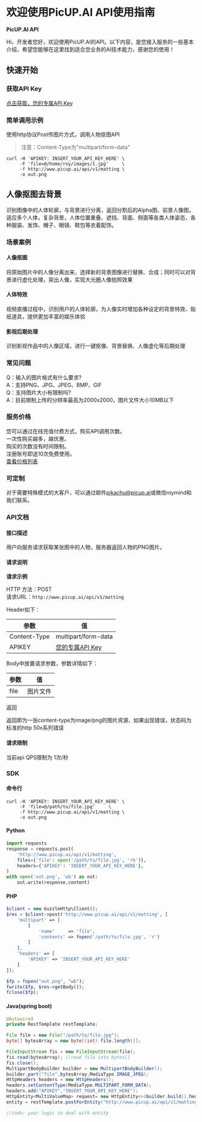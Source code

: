 # 欢迎使用PicUP.AI API使用指南

**PicUP.AI API**

Hi，开发者您好，欢迎使用PicUP.AI的API。以下内容，是您接入服务的一些基本介绍，希望您能够在这里找到适合您业务的AI技术能力，感谢您的使用！

## 快速开始
### 获取API Key
[点击获取，您的专属API Key](http://www.picup.ai/userCenter.html/secret)
### 简单调用示例
使用http协议Post传图片方式，调用人物抠图API
> 注意：Content-Type为"multipart/form-data"

```shellcommand
curl -H 'APIKEY: INSERT_YOUR_API_KEY_HERE' \
     -F 'file=@/home/roy/images/1.jpg'     \
     -f http://www.picup.ai/api/v1/matting \
     -o out.png
```

## 人像抠图去背景
识别图像中的人体轮廓，与背景进行分离，返回分割后的Alpha图、前景人像图，适应多个人体，复杂背景，人体位置重叠、遮挡、背面、侧面等各类人体姿态，各种服装、发饰、帽子、眼镜、鞋包等衣着配饰。
### 场景案例
#### 人像抠图
将原始图片中的人像分离出来，选择新的背景图像进行替换、合成；同时可以对背景进行虚化处理，突出人像，实现大光圈人像拍照效果
#### 人体特效
视频直播过程中，识别用户的人体轮廓，为人像实时增加各种设定的背景特效、贴纸道具，提供更加丰富的娱乐体验
#### 影视后期处理
识别影视作品中的人像区域，进行一键抠像、背景替换、人像虚化等后期处理
### 常见问题
Q：输入的图片格式有什么要求?  
A：支持PNG、JPG、JPEG、BMP、GIF  
Q：支持图片大小有限制吗?  
A：目前限制上传的分辨率最高为2000x2000，图片文件大小10MB以下  
### 服务价格
您可以通过在线充值付费方式，购买API调用次数。  
一次性购买越多，越优惠。  
购买的次数没有时间限制。  
注册账号即送10次免费使用。  
[查看价格列表](http://www.picup.ai/userVip.html#/)

### 可定制
对于需要特殊模式的大客户，可以通过邮件[pikachu@picup.ai](mailto:pikachu@picup.ai)或微信roymind和我们联系。
### API文档
#### 接口描述
用户向服务请求获取某张图中的人物，服务器返回人物的PNG图片。
#### 请求说明
**请求示例**

HTTP 方法：POST  
请求URL：`http://www.picup.ai/api/v1/matting`  
  
Header如下：  

| 参数 | 值 |
| ------ | ------ |
| Content-Type	 | multipart/form-data |
| APIKEY | [您的专属API Key](http://www.picup.ai/userCenter.html/secret) | 
  
Body中放置请求参数，参数详情如下：  

| 参数 | 值 |
| ------ | ------ |
| file	 | 图片文件 |

返回

返回即为一张content-type为image/png的图片资源，如果出现错误，状态码为标准的http 50x系列错误

#### 请求限制

当前api QPS限制为 1次/秒

### SDK
#### 命令行
```shellcommand
curl -H 'APIKEY: INSERT_YOUR_API_KEY_HERE' \
     -F 'file=@/path/to/file.jpg'     \
     -f http://www.picup.ai/api/v1/matting \
     -o out.png
```

#### Python
```python
import requests
response = requests.post(
    'http://www.picup.ai/api/v1/matting',
    files={'file': open('/path/to/file.jpg', 'rb')},
    headers={'APIKEY': 'INSERT_YOUR_API_KEY_HERE'},
)
with open('out.png', 'wb') as out:
    out.write(response.content)
```

#### PHP
```php
$client = new GuzzleHttp\Client();
$res = $client->post('http://www.picup.ai/api/v1/matting', [
    'multipart' => [
        [
            'name'     => 'file',
            'contents' => fopen('/path/to/file.jpg', 'r')
        ]
    ],
    'headers' => [
        'APIKEY' => 'INSERT_YOUR_API_KEY_HERE'
    ]
]);

$fp = fopen("out.png", "wb");
fwrite($fp, $res->getBody());
fclose($fp);
```

#### Java(spring boot)
```java
@Autowired
private RestTemplate restTemplate;

File file = new File("/path/to/file.jpg");
byte[] bytesArray = new byte[(int) file.length()];

FileInputStream fis = new FileInputStream(file);
fis.read(bytesArray); //read file into bytes[]
fis.close();
MultipartBodyBuilder builder = new MultipartBodyBuilder();
builder.part("file",bytesArray,MediaType.IMAGE_JPEG);
HttpHeaders headers = new HttpHeaders();
headers.setContentType(MediaType.MULTIPART_FORM_DATA);
headers.add("APIKEY","INSERT_YOUR_API_KEY_HERE");
HttpEntity<MultiValueMap> request= new HttpEntity<>(builder.build(),headers);
entity = restTemplate.postForEntity("http://www.picup.ai/api/v1/matting", request, Resource.class);

//todo: your logic to deal with entity
```


